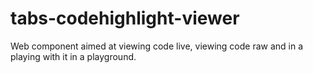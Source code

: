 # tabs-codehighlight-viewer
Web component aimed at viewing code live, viewing code raw and in a playing with it in a playground.

